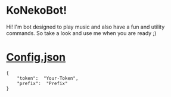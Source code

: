 # KoNekoBot!

Hi! I'm bot designed to play music and also have a fun and utility commands. So take a look and use me when you are ready ;)

# [Config.json](https://github.com/Stasyan06/KoNekoBot/blob/ef3996a814020d652e63364ae6082c8d4d5bdb8b/config.json)

    {
		"token":  "Your-Token",
		"prefix":  "Prefix"
	}

